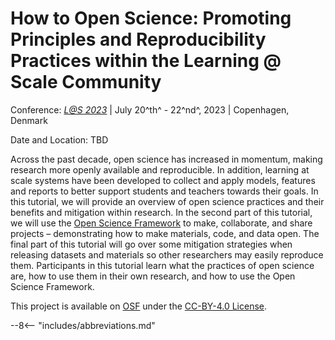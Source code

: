 # How to Open Science: Promoting Principles and Reproducibility Practices within the Learning @ Scale Community

Conference: [*L@S 2023*][lats] | July 20^th^ - 22^nd^, 2023 | Copenhagen, Denmark

Date and Location: TBD

<!-- Add Time when known -->
<!-- <p class="time_format" markdown>
In Person (SWSH 424): #March 13^th^ 1:30 PM - 3:00 PM, 3:30 PM - 5:00 PM CST# $2023-03-13 13:30:00-15:00:00,15:30:00-17:00:00 CST$
</p>
<p class="time_format" markdown>
Online ([Zoom via Email][zoom]): #March 14^th^ 4:00 PM - 7:00 PM CST# $2023-03-14 16:00:00-19:00:00 CST$
</p> -->

Across the past decade, open science has increased in momentum, making research more openly available and reproducible. In addition, learning at scale systems have been developed to collect and apply models, features and reports to better support students and teachers towards their goals. In this tutorial, we will provide an overview of open science practices and their benefits and mitigation within research. In the second part of this tutorial, we will use the [Open Science Framework][osf] to make, collaborate, and share projects – demonstrating how to make materials, code, and data open. The final part of this tutorial will go over some mitigation strategies when releasing datasets and materials so other researchers may easily reproduce them. Participants in this tutorial learn what the practices of open science are, how to use them in their own research, and how to use the Open Science Framework.

This project is available on [OSF][project] under the [CC-BY-4.0 License][cc4].

[osf]: https://osf.io/
[project]: https://doi.org/10.17605/osf.io/jp6cq
[cc4]: https://creativecommons.org/licenses/by/4.0/

[lats]: https://learningatscale.acm.org/las2023/

--8<-- "includes/abbreviations.md"
